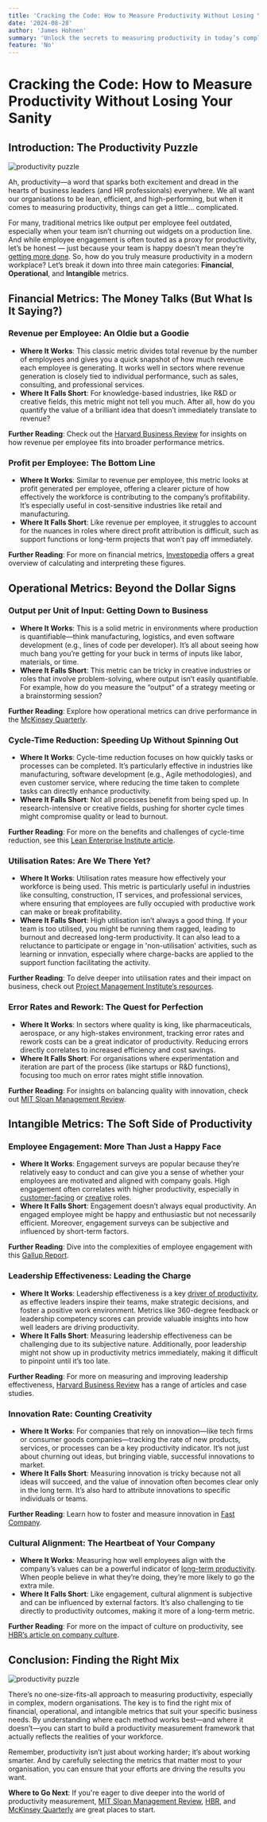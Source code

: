 ```yaml
---
title: 'Cracking the Code: How to Measure Productivity Without Losing Your Sanity'
date: '2024-08-28'
author: 'James Hohnen'
summary: 'Unlock the secrets to measuring productivity in today’s complex work environment. Discover the pros and cons of financial, operational, and intangible metrics, and find the right mix for your organisation.'
feature: 'No'
---
```


# Cracking the Code: How to Measure Productivity Without Losing Your Sanity

## Introduction: The Productivity Puzzle

<img class="image_right image_medium" src="/articleimages/productivity-puzzle-coloured.webp" alt="productivity puzzle" />

Ah, productivity—a word that sparks both excitement and dread in the hearts of business leaders (and HR professionals) everywhere. We all want our organisations to be lean, efficient, and high-performing, but when it comes to measuring productivity, things can get a little… complicated.

For many, traditional metrics like output per employee feel outdated, especially when your team isn’t churning out widgets on a production line. And while employee engagement is often touted as a proxy for productivity, let’s be honest — just because your team is happy doesn’t mean they’re [getting more done](https://hbr.org/2017/02/being-engaged-at-work-is-not-the-same-as-being-productive). So, how do you truly measure productivity in a modern workplace? Let’s break it down into three main categories: **Financial**, **Operational**, and **Intangible** metrics.

## Financial Metrics: The Money Talks (But What Is It Saying?)

### Revenue per Employee: An Oldie but a Goodie

- **Where It Works**: This classic metric divides total revenue by the number of employees and gives you a quick snapshot of how much revenue each employee is generating. It works well in sectors where revenue generation is closely tied to individual performance, such as sales, consulting, and professional services.
- **Where It Falls Short**: For knowledge-based industries, like R&D or creative fields, this metric might not tell you much. After all, how do you quantify the value of a brilliant idea that doesn’t immediately translate to revenue?

<div class="highlightBox">

**Further Reading**: Check out the [Harvard Business Review](https://hbr.org/2008/01/the-five-competitive-forces-that-shape-strategy) for insights on how revenue per employee fits into broader performance metrics.

</div>

### Profit per Employee: The Bottom Line

- **Where It Works**: Similar to revenue per employee, this metric looks at profit generated per employee, offering a clearer picture of how effectively the workforce is contributing to the company’s profitability. It’s especially useful in cost-sensitive industries like retail and manufacturing.
- **Where It Falls Short**: Like revenue per employee, it struggles to account for the nuances in roles where direct profit attribution is difficult, such as support functions or long-term projects that won’t pay off immediately.

<div class="highlightBox">

**Further Reading**: For more on financial metrics, [Investopedia](https://www.investopedia.com/ask/answers/040715/how-productivity-calculated.asp#:~:text=Calculating%20Labor%20Productivity,the%20employees%20at%20their%20company.) offers a great overview of calculating and interpreting these figures.

</div>

## Operational Metrics: Beyond the Dollar Signs

### Output per Unit of Input: Getting Down to Business

- **Where It Works**: This is a solid metric in environments where production is quantifiable—think manufacturing, logistics, and even software development (e.g., lines of code per developer). It’s all about seeing how much bang you’re getting for your buck in terms of inputs like labor, materials, or time.
- **Where It Falls Short**: This metric can be tricky in creative industries or roles that involve problem-solving, where output isn’t easily quantifiable. For example, how do you measure the “output” of a strategy meeting or a brainstorming session?

<div class="highlightBox">

**Further Reading**: Explore how operational metrics can drive performance in the [McKinsey Quarterly](https://www.mckinsey.com/business-functions/operations/our-insights).

</div>

### Cycle-Time Reduction: Speeding Up Without Spinning Out

- **Where It Works**: Cycle-time reduction focuses on how quickly tasks or processes can be completed. It’s particularly effective in industries like manufacturing, software development (e.g., Agile methodologies), and even customer service, where reducing the time taken to complete tasks can directly enhance productivity.
- **Where It Falls Short**: Not all processes benefit from being sped up. In research-intensive or creative fields, pushing for shorter cycle times might compromise quality or lead to burnout.

<div class="highlightBox">

**Further Reading**: For more on the benefits and challenges of cycle-time reduction, see this [Lean Enterprise Institute article](https://www.lean.org/lexicon-terms/cycle-time/).

</div>

### Utilisation Rates: Are We There Yet?

- **Where It Works**: Utilisation rates measure how effectively your workforce is being used. This metric is particularly useful in industries like consulting, construction, IT services, and professional services, where ensuring that employees are fully occupied with productive work can make or break profitability.
- **Where It Falls Short**: High utilisation isn’t always a good thing. If your team is too utilised, you might be running them ragged, leading to burnout and decreased long-term productivity. It can also lead to a reluctance to participate or engage in 'non-utilisation' activities, such as learning or innvation, especially where charge-backs are applied to the support function facilitating the activity.

<div class="highlightBox">

**Further Reading**: To delve deeper into utilisation rates and their impact on business, check out [Project Management Institute’s resources](https://www.pmi.org/).

</div>

### Error Rates and Rework: The Quest for Perfection

- **Where It Works**: In sectors where quality is king, like pharmaceuticals, aerospace, or any high-stakes environment, tracking error rates and rework costs can be a great indicator of productivity. Reducing errors directly correlates to increased efficiency and cost savings.
- **Where It Falls Short**: For organisations where experimentation and iteration are part of the process (like startups or R&D functions), focusing too much on error rates might stifle innovation.

<div class="highlightBox">

**Further Reading**: For insights on balancing quality with innovation, check out [MIT Sloan Management Review](https://sloanreview.mit.edu/article/balancing-valued-tradition-with-innovation/).

</div>

## Intangible Metrics: The Soft Side of Productivity

### Employee Engagement: More Than Just a Happy Face

- **Where It Works**: Engagement surveys are popular because they’re relatively easy to conduct and can give you a sense of whether your employees are motivated and aligned with company goals. High engagement often correlates with higher productivity, especially in [customer-facing](https://hbr.org/2023/04/engaged-employees-create-better-customer-experiences) or [creative](https://www.cultureamp.com/blog/improve-innovation-engagement-organization) roles.
- **Where It Falls Short**: Engagement doesn’t always equal productivity. An engaged employee might be happy and enthusiastic but not necessarily efficient. Moreover, engagement surveys can be subjective and influenced by short-term factors.

<div class="highlightBox">

**Further Reading**: Dive into the complexities of employee engagement with this [Gallup Report](https://www.gallup.com/workplace/285674/improve-employee-engagement-workplace.aspx).

</div>

### Leadership Effectiveness: Leading the Charge

- **Where It Works**: Leadership effectiveness is a key [driver of productivity](https://www.forbes.com/sites/paolacecchi-dimeglio/2024/06/06/5-essential-tips-for-how-leaders-can-skyrocket-productivity/), as effective leaders inspire their teams, make strategic decisions, and foster a positive work environment. Metrics like 360-degree feedback or leadership competency scores can provide valuable insights into how well leaders are driving productivity.
- **Where It Falls Short**: Measuring leadership effectiveness can be challenging due to its subjective nature. Additionally, poor leadership might not show up in productivity metrics immediately, making it difficult to pinpoint until it’s too late.

<div class="highlightBox">

**Further Reading**: For more on measuring and improving leadership effectiveness, [Harvard Business Review](https://hbr.org/) has a range of articles and case studies.

</div>

### Innovation Rate: Counting Creativity

- **Where It Works**: For companies that rely on innovation—like tech firms or consumer goods companies—tracking the rate of new products, services, or processes can be a key productivity indicator. It’s not just about churning out ideas, but bringing viable, successful innovations to market.
- **Where It Falls Short**: Measuring innovation is tricky because not all ideas will succeed, and the value of innovation often becomes clear only in the long term. It’s also hard to attribute innovations to specific individuals or teams.

<div class="highlightBox">

**Further Reading**: Learn how to foster and measure innovation in [Fast Company](https://www.fastcompany.com/).

</div>

### Cultural Alignment: The Heartbeat of Your Company

- **Where It Works**: Measuring how well employees align with the company’s values can be a powerful indicator of [long-term productivity](https://hbr.org/2015/12/proof-that-positive-work-cultures-are-more-productive). When people believe in what they’re doing, they’re more likely to go the extra mile.
- **Where It Falls Short**: Like engagement, cultural alignment is subjective and can be influenced by external factors. It’s also challenging to tie directly to productivity outcomes, making it more of a long-term metric.

<div class="highlightBox">

**Further Reading**: For more on the impact of culture on productivity, see [HBR’s article on company culture](https://hbr.org/2018/01/the-culture-factor.html).

</div>

## Conclusion: Finding the Right Mix

<img class="image_left image_large" src="/articleimages/productivity-two-piece-puzzle.webp" alt="productivity puzzle" />

There’s no one-size-fits-all approach to measuring productivity, especially in complex, modern organisations. The key is to find the right mix of financial, operational, and intangible metrics that suit your specific business needs. By understanding where each method works best—and where it doesn’t—you can start to build a productivity measurement framework that actually reflects the realities of your workforce.

Remember, productivity isn’t just about working harder; it’s about working smarter. And by carefully selecting the metrics that matter most to your organisation, you can ensure that your efforts are driving the results you want.

**Where to Go Next**: If you're eager to dive deeper into the world of productivity measurement, [MIT Sloan Management Review](https://sloanreview.mit.edu/), [HBR](https://hbr.org/), and [McKinsey Quarterly](https://www.mckinsey.com/business-functions/operations/our-insights) are great places to start.